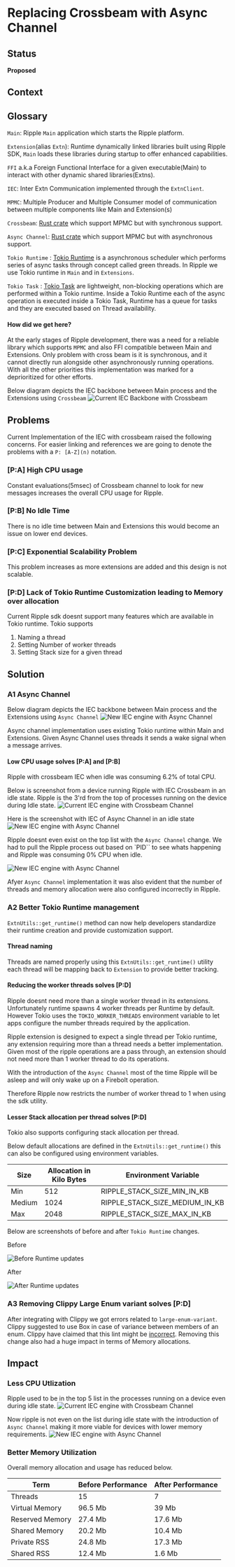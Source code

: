 # Replacing Crossbeam with Async Channel

## Status

__**Proposed**__

## Context

## Glossary
`Main`: Ripple `Main` application which starts the Ripple platform.

`Extension`(alias `Extn`): Runtime dynamically linked libraries built using Ripple SDK, `Main` loads these libraries during startup to offer enhanced capabilities.

`FFI` a.k.a Foreign Functional Interface for a given executable(Main) to interact with other dynamic shared libraries(Extns).

`IEC`: Inter Extn Communication implemented through the `ExtnClient`.

`MPMC`: Multiple Producer and Multiple Consumer model of communication between multiple components like Main and Extension(s)

`Crossbeam`: [Rust crate](https://docs.rs/crossbeam/latest/crossbeam/index.html) which support MPMC but with synchronous support.

`Async Channel`: [Rust crate](https://docs.rs/async-channel/latest/async_channel/) which support MPMC but with asynchronous support.

`Tokio Runtime` : [Tokio Runtime](https://docs.rs/tokio/latest/tokio/runtime/index.html) is a asynchronous scheduler which performs series of async tasks through concept called green threads. In Ripple we use Tokio runtime in `Main` and in `Extensions`. 

`Tokio Task` : [Tokio Task](https://docs.rs/tokio/latest/tokio/#working-with-tasks) are lightweight, non-blocking operations which are performed within a Tokio runtime. 
Inside a Tokio Runtime each of the async operation is executed inside a Tokio Task, Runtime has a queue for tasks and they are executed based on Thread availability.


#### How did we get here?
At the early stages of Ripple development, there was a need for a reliable library which supports `MPMC` and also FFI compatible between Main and Extensions.
Only problem with cross beam is it is synchronous, and it cannot directly run alongside other asynchronously running operations. With all the other priorities this implementation was marked for a deprioritized for other efforts.


Below diagram depicts the IEC backbone between Main process and the Extensions using `Crossbeam`
![Current IEC Backbone with Crossbeam](./images/crossbeam.jpeg)

## Problems
Current Implementation of the IEC with crossbeam raised the following concerns.
For easier linking and references we are going to denote the problems with a `P: [A-Z](n)` notation.

### [P:A]  High CPU usage
Constant evaluations(5msec) of Crossbeam channel to look for new messages increases the overall CPU usage for Ripple.

### [P:B]  No Idle Time
There is no idle time between Main and Extensions this would become an issue on lower end devices.

### [P:C]  Exponential Scalability Problem
This problem increases as more extensions are added and this design is not scalable.

### [P:D] Lack of Tokio Runtime Customization leading to Memory over allocation
Current Ripple sdk doesnt support many features which are available in Tokio runtime. Tokio supports
1. Naming a thread
2. Setting Number of worker threads
3. Setting Stack size for a given thread


## Solution

### A1 Async Channel

Below diagram depicts the IEC backbone between Main process and the Extensions using `Async Channel`
![New IEC engine with Async Channel](./images/achannel.jpeg)

Async channel implementation uses existing Tokio runtime within Main and Extensions. Given Async Channel uses threads it sends a wake signal when a message arrives.

#### Low CPU usage solves [P:A] and [P:B]
Ripple with crossbeam IEC when idle was consuming 6.2% of total CPU.

Below is screenshot from a device running Ripple with IEC Crossbeam in an idle state.
Ripple is the 3'rd from the top of processes running on the device during Idle state.
![Current IEC engine with Crossbeam Channel](./images/iec_crossbeam_top.jpg)

Here is the screenshot with IEC of Async Channel in an idle state
![New IEC engine with Async Channel](./images/iec-async-channel.jpg)

Ripple doesnt even exist on the top list with the `Async Channel` change.
We had to pull the Ripple process out based on `PID`` to see whats happening and Ripple was consuming 0% CPU when idle.

![New IEC engine with Async Channel](./images/iec-async-ripple.jpg)

Afyer `Async Channel` implementation it was also evident that the number of threads and memory allocation were also configured incorrectly in Ripple.

### A2 Better Tokio Runtime management
`ExtnUtils::get_runtime()` method can now help developers standardize their runtime creation and provide customization support.

#### Thread naming
Threads are named properly using this `ExtnUtils::get_runtime()` utility each thread will be mapping back to `Extension` to provide better tracking.

#### Reducing the worker threads solves [P:D]
Ripple doesnt need more than a single worker thread in its extensions.
Unfortunately runtime spawns 4 worker threads per Runtime by default. However Tokio uses the `TOKIO_WORKER_THREADS` environment variable to let apps configure the number
threads required by the application.

Ripple extension is designed to expect a single thread per Tokio runtime, any extension requiring more than a thread needs a better implementation.
Given most of the ripple operations are a pass through, an extension should not need more than 1 worker thread to do its operations.

With the introduction of the `Async Channel` most of the time Ripple will be asleep and will only wake up on a Firebolt operation.

Therefore Ripple now restricts the number of worker thread to 1 when using the sdk utility.

#### Lesser Stack allocation per thread solves [P:D]
Tokio also supports configuring stack allocation per thread. 

Below default allocations are defined in the `ExtnUtils::get_runtime()` this can also be configured using environment variables.

| Size      | Allocation in Kilo Bytes | Environment Variable|
| ----------- | ----------- | ----------- |
| Min      | 512       |  RIPPLE_STACK_SIZE_MIN_IN_KB |
| Medium   | 1024        | RIPPLE_STACK_SIZE_MEDIUM_IN_KB | 
| Max      | 2048        | RIPPLE_STACK_SIZE_MAX_IN_KB |

Below are screenshots of before and after `Tokio Runtime` changes.

Before

![Before Runtime updates](./images/thread_before.jpg)

After

![After Runtime updates](./images/threadafter.jpg)


### A3 Removing Clippy Large Enum variant solves [P:D]

After integrating with Clippy we got errors related to `large-enum-variant`. Clippy suggested to use Box<Values> in case of variance between members of an enum. Clippy have claimed that this lint might be [incorrect](https://rust-lang.github.io/rust-clippy/master/index.html#/large_enum_variant). Removing this change also had a huge impact in terms of Memory allocations.


## Impact

### Less CPU Utlization

Ripple used to be in the top 5 list in the processes running on a device even during idle state. 
![Current IEC engine with Crossbeam Channel](./images/iec_crossbeam_top.jpg)


Now ripple is not even on the list during idle state with the introduction of `Async Channel` making it more viable for devices with lower memory requirements.
![New IEC engine with Async Channel](./images/iec-async-channel.jpg)



### Better Memory Utilization


Overall memory allocation and usage has reduced below.

| Term      | Before Performance | After Performance|
| ----------- | ----------- | ----------- |
| Threads | 15 | 7 |
| Virtual Memory | 96.5 Mb | 39 Mb | 
| Reserved Memory | 27.4 Mb | 17.6 Mb |
| Shared Memory | 20.2 Mb | 10.4 Mb|
| Private RSS | 24.8 Mb | 17.3 Mb| 
| Shared RSS | 12.4 Mb | 1.6 Mb|


